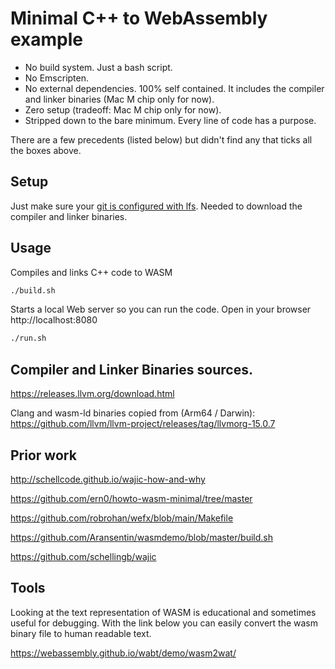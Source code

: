 # Minimal C++ to WebAssembly example

- No build system. Just a bash script.
- No Emscripten. 
- No external dependencies. 100% self contained. It includes the compiler and linker binaries (Mac M chip only for now).
- Zero setup (tradeoff: Mac M chip only for now).
- Stripped down to the bare minimum. Every line of code has a purpose.

There are a few precedents (listed below) but didn't find any that ticks all the boxes above.

## Setup

Just make sure your [git is configured with lfs](https://docs.github.com/en/repositories/working-with-files/managing-large-files/installing-git-large-file-storage). Needed to download the compiler and linker binaries.

## Usage

Compiles and links C++ code to WASM

```sh
./build.sh
```

Starts a local Web server so you can run the code. Open in your browser http://localhost:8080 

```sh
./run.sh
```

## Compiler and Linker Binaries sources.

https://releases.llvm.org/download.html

Clang and wasm-ld binaries copied from (Arm64 / Darwin): https://github.com/llvm/llvm-project/releases/tag/llvmorg-15.0.7

## Prior work

http://schellcode.github.io/wajic-how-and-why

https://github.com/ern0/howto-wasm-minimal/tree/master

https://github.com/robrohan/wefx/blob/main/Makefile

https://github.com/Aransentin/wasmdemo/blob/master/build.sh

https://github.com/schellingb/wajic

## Tools

Looking at the text representation of WASM is educational and sometimes useful for debugging.
With the link below you can easily convert the wasm binary file to human readable text.

https://webassembly.github.io/wabt/demo/wasm2wat/
